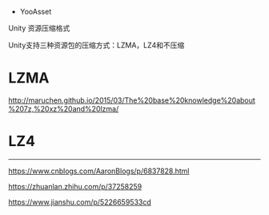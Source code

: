 

- YooAsset




Unity 资源压缩格式

Unity支持三种资源包的压缩方式：LZMA，LZ4和不压缩









# LZMA

http://maruchen.github.io/2015/03/The%20base%20knowledge%20about%207z,%20xz%20and%20lzma/


# LZ4

---

https://www.cnblogs.com/AaronBlogs/p/6837828.html

https://zhuanlan.zhihu.com/p/37258259


https://www.jianshu.com/p/5226659533cd